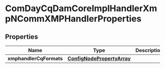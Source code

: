 

# ComDayCqDamCoreImplHandlerXmpNCommXMPHandlerProperties

## Properties

Name | Type | Description | Notes
------------ | ------------- | ------------- | -------------
**xmphandlerCqFormats** | [**ConfigNodePropertyArray**](ConfigNodePropertyArray.md) |  |  [optional]



